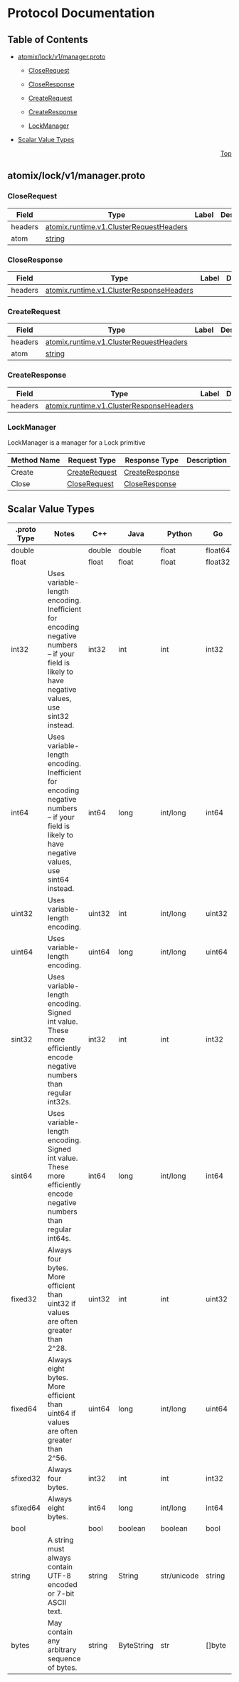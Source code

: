 # Protocol Documentation
<a name="top"></a>

## Table of Contents

- [atomix/lock/v1/manager.proto](#atomix_lock_v1_manager-proto)
    - [CloseRequest](#atomix-lock-v1-CloseRequest)
    - [CloseResponse](#atomix-lock-v1-CloseResponse)
    - [CreateRequest](#atomix-lock-v1-CreateRequest)
    - [CreateResponse](#atomix-lock-v1-CreateResponse)
  
    - [LockManager](#atomix-lock-v1-LockManager)
  
- [Scalar Value Types](#scalar-value-types)



<a name="atomix_lock_v1_manager-proto"></a>
<p align="right"><a href="#top">Top</a></p>

## atomix/lock/v1/manager.proto



<a name="atomix-lock-v1-CloseRequest"></a>

### CloseRequest



| Field | Type | Label | Description |
| ----- | ---- | ----- | ----------- |
| headers | [atomix.runtime.v1.ClusterRequestHeaders](#atomix-runtime-v1-ClusterRequestHeaders) |  |  |
| atom | [string](#string) |  |  |






<a name="atomix-lock-v1-CloseResponse"></a>

### CloseResponse



| Field | Type | Label | Description |
| ----- | ---- | ----- | ----------- |
| headers | [atomix.runtime.v1.ClusterResponseHeaders](#atomix-runtime-v1-ClusterResponseHeaders) |  |  |






<a name="atomix-lock-v1-CreateRequest"></a>

### CreateRequest



| Field | Type | Label | Description |
| ----- | ---- | ----- | ----------- |
| headers | [atomix.runtime.v1.ClusterRequestHeaders](#atomix-runtime-v1-ClusterRequestHeaders) |  |  |
| atom | [string](#string) |  |  |






<a name="atomix-lock-v1-CreateResponse"></a>

### CreateResponse



| Field | Type | Label | Description |
| ----- | ---- | ----- | ----------- |
| headers | [atomix.runtime.v1.ClusterResponseHeaders](#atomix-runtime-v1-ClusterResponseHeaders) |  |  |





 

 

 


<a name="atomix-lock-v1-LockManager"></a>

### LockManager
LockManager is a manager for a Lock primitive

| Method Name | Request Type | Response Type | Description |
| ----------- | ------------ | ------------- | ------------|
| Create | [CreateRequest](#atomix-lock-v1-CreateRequest) | [CreateResponse](#atomix-lock-v1-CreateResponse) |  |
| Close | [CloseRequest](#atomix-lock-v1-CloseRequest) | [CloseResponse](#atomix-lock-v1-CloseResponse) |  |

 



## Scalar Value Types

| .proto Type | Notes | C++ | Java | Python | Go | C# | PHP | Ruby |
| ----------- | ----- | --- | ---- | ------ | -- | -- | --- | ---- |
| <a name="double" /> double |  | double | double | float | float64 | double | float | Float |
| <a name="float" /> float |  | float | float | float | float32 | float | float | Float |
| <a name="int32" /> int32 | Uses variable-length encoding. Inefficient for encoding negative numbers – if your field is likely to have negative values, use sint32 instead. | int32 | int | int | int32 | int | integer | Bignum or Fixnum (as required) |
| <a name="int64" /> int64 | Uses variable-length encoding. Inefficient for encoding negative numbers – if your field is likely to have negative values, use sint64 instead. | int64 | long | int/long | int64 | long | integer/string | Bignum |
| <a name="uint32" /> uint32 | Uses variable-length encoding. | uint32 | int | int/long | uint32 | uint | integer | Bignum or Fixnum (as required) |
| <a name="uint64" /> uint64 | Uses variable-length encoding. | uint64 | long | int/long | uint64 | ulong | integer/string | Bignum or Fixnum (as required) |
| <a name="sint32" /> sint32 | Uses variable-length encoding. Signed int value. These more efficiently encode negative numbers than regular int32s. | int32 | int | int | int32 | int | integer | Bignum or Fixnum (as required) |
| <a name="sint64" /> sint64 | Uses variable-length encoding. Signed int value. These more efficiently encode negative numbers than regular int64s. | int64 | long | int/long | int64 | long | integer/string | Bignum |
| <a name="fixed32" /> fixed32 | Always four bytes. More efficient than uint32 if values are often greater than 2^28. | uint32 | int | int | uint32 | uint | integer | Bignum or Fixnum (as required) |
| <a name="fixed64" /> fixed64 | Always eight bytes. More efficient than uint64 if values are often greater than 2^56. | uint64 | long | int/long | uint64 | ulong | integer/string | Bignum |
| <a name="sfixed32" /> sfixed32 | Always four bytes. | int32 | int | int | int32 | int | integer | Bignum or Fixnum (as required) |
| <a name="sfixed64" /> sfixed64 | Always eight bytes. | int64 | long | int/long | int64 | long | integer/string | Bignum |
| <a name="bool" /> bool |  | bool | boolean | boolean | bool | bool | boolean | TrueClass/FalseClass |
| <a name="string" /> string | A string must always contain UTF-8 encoded or 7-bit ASCII text. | string | String | str/unicode | string | string | string | String (UTF-8) |
| <a name="bytes" /> bytes | May contain any arbitrary sequence of bytes. | string | ByteString | str | []byte | ByteString | string | String (ASCII-8BIT) |

